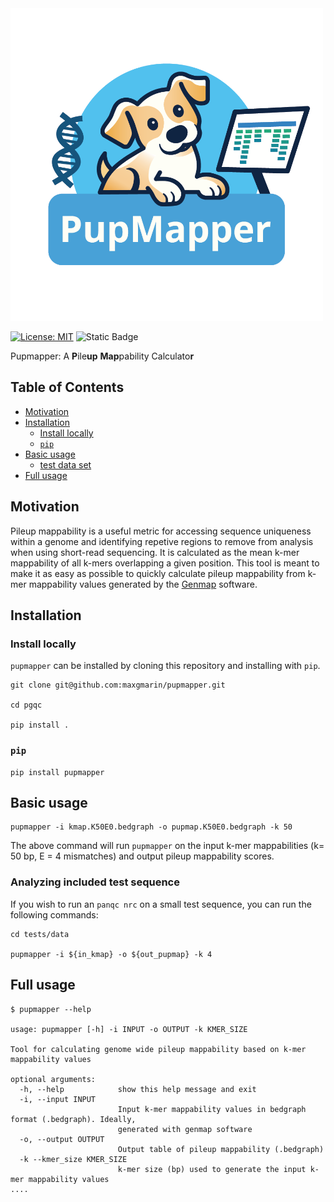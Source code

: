 <img width="500" src="https://github.com/maxgmarin/pupmapper/raw/main/Images/pupmapper.logo.png" alt="pupmapper logo">

[![License: MIT](https://img.shields.io/badge/License-MIT-yellow.svg)](https://opensource.org/licenses/MIT)
![Static Badge](https://img.shields.io/badge/language-Python_3-blue)
<!---[![Build Status]()]()
[![github release version]()]()
[![DOI]()]()
--->

Pupmapper: A **P**ile**up** **Map**pability Calculato**r** 

<!---
> TBD Reference
--->


[TOC]: #
## Table of Contents
- [Motivation](#motivation)
- [Installation](#installation)
  - [Install locally](#install-locally)
  - [`pip`](#pip)
- [Basic usage](#basic-usage)
  - [test data set](#analyzing-included-test-data-set)
- [Full usage](#full-usage)


## Motivation

Pileup mappability is a useful metric for accessing sequence uniqueness within a genome and identifying repetive regions to remove from analysis when using short-read sequencing. It is calculated as the mean k-mer mappability of all k-mers overlapping a given position. This tool is meant to make it as easy as possible to quickly calculate pileup mappability from k-mer mappability values generated by the [Genmap](https://github.com/cpockrandt/genmap) software.


## Installation
### Install locally
`pupmapper` can be installed by cloning this repository and installing with `pip`.

```
git clone git@github.com:maxgmarin/pupmapper.git

cd pgqc

pip install . 
```

### `pip`
```
pip install pupmapper
```

## Basic usage
```
pupmapper -i kmap.K50E0.bedgraph -o pupmap.K50E0.bedgraph -k 50
```

The above command will run `pupmapper` on the input k-mer mappabilities (k= 50 bp, E = 4 mismatches) and output pileup mappability scores. 



### Analyzing included test sequence

If you wish to run an `panqc nrc` on a small test sequence, you can run the following commands:

```
cd tests/data

pupmapper -i ${in_kmap} -o ${out_pupmap} -k 4
```

## Full usage
```
$ pupmapper --help

usage: pupmapper [-h] -i INPUT -o OUTPUT -k KMER_SIZE

Tool for calculating genome wide pileup mappability based on k-mer mappability values

optional arguments:
  -h, --help            show this help message and exit
  -i, --input INPUT
                        Input k-mer mappability values in bedgraph format (.bedgraph). Ideally,
                        generated with genmap software
  -o, --output OUTPUT
                        Output table of pileup mappability (.bedgraph)
  -k --kmer_size KMER_SIZE
                        k-mer size (bp) used to generate the input k-mer mappability values
....
```


